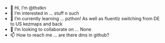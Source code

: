 - 👋 Hi, I’m @thstkn
- 👀 I’m interested in ... stuff n such
- 🌱 I’m currently learning ... pzthon! As well as fluentlz switching from DE to US kezmaps and back
- 💞️ I’m looking to collaborate on ... None
- 📫 How to reach me ... are there dms in github?

<!---
thstkn/thstkn is a ✨ special ✨ repository because its `README.md` (this file) appears on your GitHub profile.
You can click the Preview link to take a look at your changes.
--->
